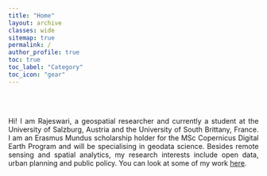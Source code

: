 ```yaml
---
title: "Home"
layout: archive
classes: wide
sitemap: true
permalink: /
author_profile: true
toc: true
toc_label: "Category"
toc_icon: "gear"
---
```


<br>
<br>

<p style = "text-align:justify">
Hi! I am Rajeswari, a geospatial researcher and currently a student at the University of Salzburg, Austria and the University of South Brittany, France. I am an Erasmus Mundus scholarship holder for the MSc Copernicus Digital Earth Program and will be specialising in geodata science. Besides remote sensing and spatial analytics, my research interests include open data, urban planning and public policy. You can look at some of my work <a href = "/writing/">here</a>.
</p>

